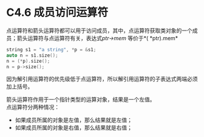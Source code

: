 # C4.6 成员访问运算符
点运算符和箭头运算符都可以用于访问成员，其中，点运算符获取类对象的一个成员；箭头运算符与点运算符有关，表达式*ptr->mem* 等价于*( \*ptr).mem*

```cpp
string s1 = "a string", *p = &s1;
auto n = s1.size();
n = (*p).size();
n = p->size();
```

因为解引用运算符的优先级低于点运算符，所以解引用运算符的子表达式两端必须加上括号。

箭头运算符作用于一个指针类型的运算对象，结果是一个左值。  
点运算符分两种情况：
- 如果成员所属的对象是左值，那么结果就是左值；
- 如果成员所属的对象是右值，那么结果就是右值；

